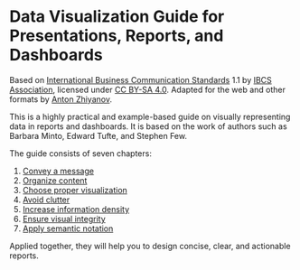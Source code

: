 # Data Visualization Guide for Presentations, Reports, and Dashboards

Based on [International Business Communication Standards](https://www.ibcs.com/standards/) 1.1 by [IBCS Association](https://www.ibcs.com/), licensed under [CC BY-SA 4.0](https://creativecommons.org/licenses/by-sa/4.0/). Adapted for the web and other formats by [Anton Zhiyanov](https://antonz.org/).

This is a highly practical and example-based guide on visually representing data in reports and dashboards. It is based on the work of authors such as Barbara Minto, Edward Tufte, and Stephen Few.

The guide consists of seven chapters:

1. [Convey a message](docs/01-say.md)
2. [Organize content](docs/02-structure.md)
3. [Choose proper visualization](docs/04-express.md)
4. [Avoid clutter](docs/05-simplify.md)
5. [Increase information density](docs/06-condense.md)
6. [Ensure visual integrity](docs/07-check.md)
7. [Apply semantic notation](docs/09-unify.md)

Applied together, they will help you to design concise, clear, and actionable reports.
